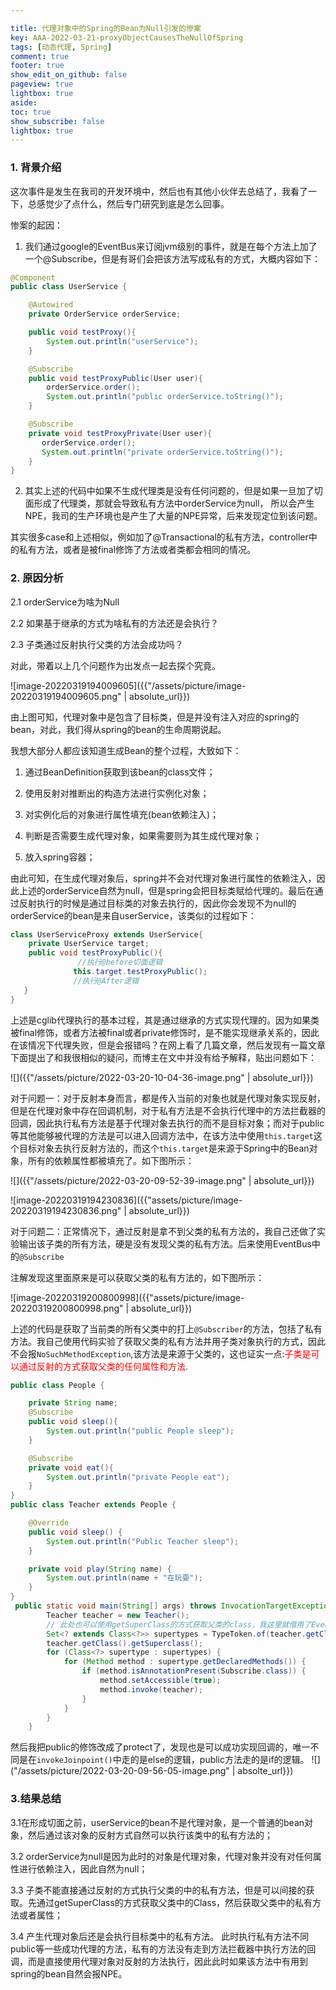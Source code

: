 ```yaml
---

title: 代理对象中的Spring的Bean为Null引发的惨案
key: AAA-2022-03-21-proxyObjectCausesTheNullOfSpring
tags: [动态代理, Spring]
comment: true
footer: true
show_edit_on_github: false
pageview: true
lightbox: true
aside:
toc: true
show_subscribe: false
lightbox: true
---
```



### 1. 背景介绍

这次事件是发生在我司的开发环境中，然后也有其他小伙伴去总结了，我看了一下，总感觉少了点什么，然后专门研究到底是怎么回事。

惨案的起因：

1. 我们通过google的EventBus来订阅jvm级别的事件，就是在每个方法上加了一个@Subscribe，但是有哥们会把该方法写成私有的方式，大概内容如下：

```java
@Component
public class UserService {

    @Autowired
    private OrderService orderService;

    public void testProxy(){
        System.out.println("userService");
    }

    @Subscribe
    public void testProxyPublic(User user){
        orderService.order();
        System.out.println("public orderService.toString()");
    }

    @Subscribe
    private void testProxyPrivate(User user){
       orderService.order();
       System.out.println("private orderService.toString()");
    }
}
```

2. 其实上述的代码中如果不生成代理类是没有任何问题的，但是如果一旦加了切面形成了代理类，那就会导致私有方法中orderService为null， 所以会产生NPE，我司的生产环境也是产生了大量的NPE异常，后来发现定位到该问题。

其实很多case和上述相似，例如加了@Transactional的私有方法，controller中的私有方法，或者是被final修饰了方法或者类都会相同的情况。

### 2. 原因分析

2.1 orderService为啥为Null

2.2 如果基于继承的方式为啥私有的方法还是会执行？

2.3 子类通过反射执行父类的方法会成功吗？

对此，带着以上几个问题作为出发点一起去探个究竟。

![image-20220319194009605]({{"/assets/picture/image-20220319194009605.png" | absolute_url}})

由上图可知，代理对象中是包含了目标类，但是并没有注入对应的spring的bean，对此，我们得从spring的bean的生命周期说起。

我想大部分人都应该知道生成Bean的整个过程，大致如下：

1. 通过BeanDefinition获取到该bean的class文件；

2. 使用反射对推断出的构造方法进行实例化对象；

3. 对实例化后的对象进行属性填充(bean依赖注入)；

4. 判断是否需要生成代理对象，如果需要则为其生成代理对象；

5. 放入spring容器；

由此可知，在生成代理对象后，spring并不会对代理对象进行属性的依赖注入，因此上述的orderService自然为null，但是spring会把目标类赋给代理的。最后在通过反射执行的时候是通过目标类的对象去执行的，因此你会发现不为null的orderService的bean是来自userService，该类似的过程如下：

```java
class UserServiceProxy extends UserService{
    private UserService target; 
    public void testProxyPublic(){
               //执行@before切面逻辑
              this.target.testProxyPublic();
              //执行@After逻辑
   }
}
```

上述是cglib代理执行的基本过程，其是通过继承的方式实现代理的。因为如果类被final修饰，或者方法被final或者private修饰时，是不能实现继承关系的，因此在该情况下代理失败，但是会报错吗？在网上看了几篇文章，然后发现有一篇文章下面提出了和我很相似的疑问，而博主在文中并没有给予解释，贴出问题如下：

![]({{"/assets/picture/2022-03-20-10-04-36-image.png" | absolute_url}})

对于问题一：对于反射本身而言，都是传入当前的对象也就是代理对象实现反射，但是在代理对象中存在回调机制，对于私有方法是不会执行代理中的方法拦截器的回调，因此执行私有方法是基于代理对象去执行的而不是目标对象；而对于public等其他能够被代理的方法是可以进入回调方法中，在该方法中使用`this.target`这个目标对象去执行反射方法的，而这个`this.target`是来源于Spring中的Bean对象，所有的依赖属性都被填充了。如下图所示：

![]({{"/assets/picture/2022-03-20-09-52-39-image.png" | absolute_url}})

![image-20220319194230836]({{"assets/picture/image-20220319194230836.png" | absolute_url}})

对于问题二：正常情况下，通过反射是拿不到父类的私有方法的，我自己还做了实验输出该子类的所有方法，硬是没有发现父类的私有方法。后来使用EventBus中的`@Subscribe`

注解发现这里面原来是可以获取父类的私有方法的，如下图所示：

![image-20220319200800998]({{"assets/picture/image-20220319200800998.png" | absolute_url}})

上述的代码是获取了当前类的所有父类中的打上`@Subscriber`的方法，包括了私有方法。我自己使用代码实验了获取父类的私有方法并用子类对象执行的方式，因此不会报`NoSuchMethodException`,该方法是来源于父类的，这也证实一点:<font color=red>子类是可以通过反射的方式获取父类的任何属性和方法.</font>

```java
public class People {

    private String name;
    @Subscribe
    public void sleep(){
        System.out.println("public People sleep");
    }

    @Subscribe
    private void eat(){
        System.out.println("private People eat");
    }
}
public class Teacher extends People {

    @Override
    public void sleep() {
        System.out.println("Public Teacher sleep");
    }

    private void play(String name) {
        System.out.println(name + "在玩耍");
    }
}
 public static void main(String[] args) throws InvocationTargetException, IllegalAccessException {
        Teacher teacher = new Teacher();
        // 此处也可以使用getSuperClass的方式获取父类的class，我这里就借用了EventBus中的源码
        Set<? extends Class<?>> supertypes = TypeToken.of(teacher.getClass()).getTypes().rawTypes();
        teacher.getClass().getSuperclass();
        for (Class<?> supertype : supertypes) {
            for (Method method : supertype.getDeclaredMethods()) {
                if (method.isAnnotationPresent(Subscribe.class)) {
                    method.setAccessible(true);
                    method.invoke(teacher);
                }
            }
        }
    }
```

然后我把public的修饰改成了protect了，发现也是可以成功实现回调的，唯一不同是在`invokeJoinpoint()`中走的是else的逻辑，public方法走的是if的逻辑。
![]("/assets/picture/2022-03-20-09-56-05-image.png" | absolte_url}})

### 3.结果总结

3.1在形成切面之前，userService的bean不是代理对象，是一个普通的bean对象，然后通过该对象的反射方式自然可以执行该类中的私有方法的；

3.2 orderService为null是因为此时的对象是代理对象，代理对象并没有对任何属性进行依赖注入，因此自然为null；

3.3 子类不能直接通过反射的方式执行父类的中的私有方法，但是可以间接的获取。先通过getSuperClass的方式获取父类中的Class，然后获取父类中的私有方法或者属性；

3.4 产生代理对象后还是会执行目标类中的私有方法。 此时执行私有方法不同public等一些成功代理的方法，私有的方法没有走到方法拦截器中执行方法的回调，而是直接使用代理对象对反射的方法执行，因此此时如果该方法中有用到spring的bean自然会报NPE。
